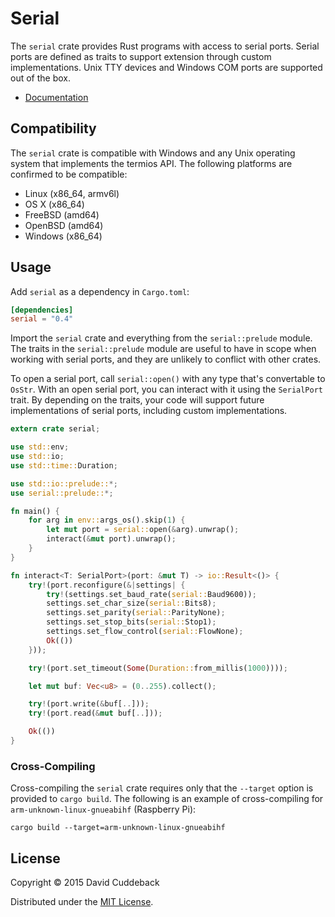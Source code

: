 # Serial

The `serial` crate provides Rust programs with access to serial ports. Serial ports are defined as
traits to support extension through custom implementations. Unix TTY devices and Windows COM ports
are supported out of the box.

* [Documentation](http://dcuddeback.github.io/serial-rs/serial/)

## Compatibility
The `serial` crate is compatible with Windows and any Unix operating system that implements the
termios API. The following platforms are confirmed to be compatible:

* Linux (x86_64, armv6l)
* OS X (x86_64)
* FreeBSD (amd64)
* OpenBSD (amd64)
* Windows (x86_64)

## Usage
Add `serial` as a dependency in `Cargo.toml`:

```toml
[dependencies]
serial = "0.4"
```

Import the `serial` crate and everything from the `serial::prelude` module. The traits in the
`serial::prelude` module are useful to have in scope when working with serial ports, and they
are unlikely to conflict with other crates.

To open a serial port, call `serial::open()` with any type that's convertable to `OsStr`.  With an
open serial port, you can interact with it using the `SerialPort` trait. By depending on the traits,
your code will support future implementations of serial ports, including custom implementations.

```rust
extern crate serial;

use std::env;
use std::io;
use std::time::Duration;

use std::io::prelude::*;
use serial::prelude::*;

fn main() {
    for arg in env::args_os().skip(1) {
        let mut port = serial::open(&arg).unwrap();
        interact(&mut port).unwrap();
    }
}

fn interact<T: SerialPort>(port: &mut T) -> io::Result<()> {
    try!(port.reconfigure(&|settings| {
        try!(settings.set_baud_rate(serial::Baud9600));
        settings.set_char_size(serial::Bits8);
        settings.set_parity(serial::ParityNone);
        settings.set_stop_bits(serial::Stop1);
        settings.set_flow_control(serial::FlowNone);
        Ok(())
    }));

    try!(port.set_timeout(Some(Duration::from_millis(1000))));

    let mut buf: Vec<u8> = (0..255).collect();

    try!(port.write(&buf[..]));
    try!(port.read(&mut buf[..]));

    Ok(())
}
```

### Cross-Compiling
Cross-compiling the `serial` crate requires only that the `--target` option is provided to `cargo
build`. The following is an example of cross-compiling for `arm-unknown-linux-gnueabihf` (Raspberry
Pi):

```
cargo build --target=arm-unknown-linux-gnueabihf
```

## License
Copyright © 2015 David Cuddeback

Distributed under the [MIT License](LICENSE).
